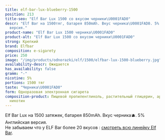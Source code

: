 ```yaml
---
title: elf-bar-lux-blueberry-1500
position: 213
title-seo: "Elf Bar Lux 1500 со вкусом черники\U0001FAD0"
descr: "Elf Bar на 1500тяг, батарея 850mAh. Вкус черника\U0001FAD0. 5% Английская
  версия."
product-name: "Elf Bar Lux 1500 черника\U0001FAD0"
product-alt: "Elf Bar Lux 1500 со вкусом черники\U0001FAD0"
strong: Крепкий
brand: Elfbar
composition: e-sigarety
price: 250
image: "/img/products/odnorazki/elf/1500/elfbar-lux-1500-blueberry.jpg"
availability-descr: Ожидается
has_availability: false
gramm: "-"
nicotine: 5%
portions: 1500 тяг
taste: "Черника\U0001FAD0"
form: Одноразовая электронная сигарета
composition-product: Пищевой пропиленгликоль, растительный глицерин, ароматизатор,
  никотин
---
```


Elf Bar Lux на 1500 затяжек, батарея 850mAh. Вкус черника🫐. 5% Английская версия.<br>
Не забываем что у ELF Bar более 20 вкусов : [смотреть всю линейку Elf Bar](/elfbar).
